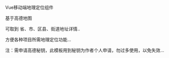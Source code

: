 Vue移动端地理定位组件

基于高德地图

可取到 省、市、区县、街道地址详情..

方便各种项目所需地理定位功能...

注：需申请高德秘钥，此模板用到秘钥为作者个人申请，勿过多使用，以免失效...
